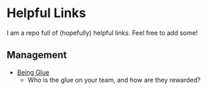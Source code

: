 # Helpful Links

I am a repo full of (hopefully) helpful links.  Feel free to add some!

## Management

- [Being Glue](https://noidea.dog/glue)
  - Who is the glue on your team, and how are they rewarded?
